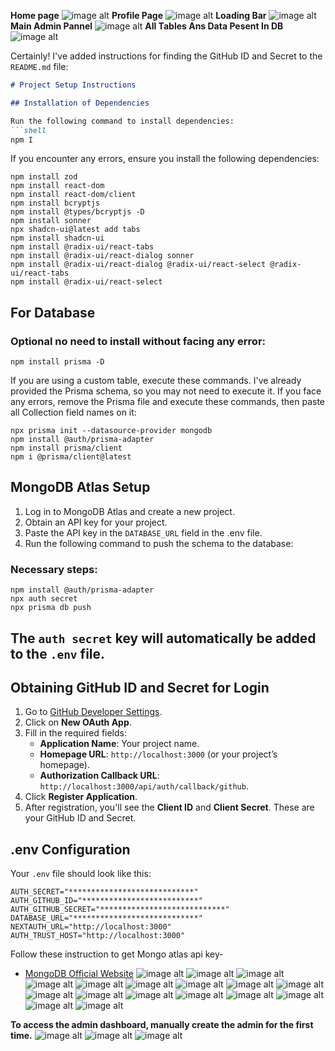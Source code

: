 **Home page**
![image alt](https://github.com/suryabisht00/next-role-based-authentication/blob/d71de72b7902f8a7e7327c9353792fd2ef792ca6/mongo%20phot/Screenshot%202025-01-29%20125731.png)
**Profile Page**
![image alt](https://github.com/suryabisht00/next-role-based-authentication/blob/d71de72b7902f8a7e7327c9353792fd2ef792ca6/mongo%20phot/Screenshot%202025-01-29%20125755.png)
**Loading Bar**
![image alt](https://github.com/suryabisht00/next-role-based-authentication/blob/d71de72b7902f8a7e7327c9353792fd2ef792ca6/mongo%20phot/Screenshot%202025-01-29%20125814.png)
**Main Admin Pannel**
![image alt](https://github.com/suryabisht00/next-role-based-authentication/blob/d71de72b7902f8a7e7327c9353792fd2ef792ca6/mongo%20phot/Screenshot%202025-01-29%20125831.png)
**All Tables Ans Data Pesent In DB**
![image alt](https://github.com/suryabisht00/next-role-based-authentication/blob/d71de72b7902f8a7e7327c9353792fd2ef792ca6/mongo%20phot/Screenshot%202025-01-29%20125906.png)





Certainly! I've added instructions for finding the GitHub ID and Secret to the `README.md` file:

```markdown
# Project Setup Instructions

## Installation of Dependencies

Run the following command to install dependencies:
```shell
npm I
```

If you encounter any errors, ensure you install the following dependencies:
```shell
npm install zod 
npm install react-dom 
npm install react-dom/client
npm install bcryptjs
npm install @types/bcryptjs -D
npm install sonner
npx shadcn-ui@latest add tabs
npm install shadcn-ui
npm install @radix-ui/react-tabs
npm install @radix-ui/react-dialog sonner
npm install @radix-ui/react-dialog @radix-ui/react-select @radix-ui/react-tabs
npm install @radix-ui/react-select
```

## For Database

### Optional no need to install without facing any error:
```shell
npm install prisma -D
```
If you are using a custom table, execute these commands. I've already provided the Prisma schema, so you may not need to execute it. If you face any errors, remove the Prisma file and execute these commands, then paste all Collection field names on it:
```shell
npx prisma init --datasource-provider mongodb
npm install @auth/prisma-adapter
npm install prisma/client
npm i @prisma/client@latest
```


## MongoDB Atlas Setup

1. Log in to MongoDB Atlas and create a new project.
2. Obtain an API key for your project.
3. Paste the API key in the `DATABASE_URL` field in the .env file.
4. Run the following command to push the schema to the database:

### Necessary steps:
```shell
npm install @auth/prisma-adapter
npx auth secret
npx prisma db push
```

## The `auth secret` key will automatically be added to the `.env` file.

## Obtaining GitHub ID and Secret for Login

1. Go to [GitHub Developer Settings](https://github.com/settings/developers).
2. Click on **New OAuth App**.
3. Fill in the required fields:
   - **Application Name**: Your project name.
   - **Homepage URL**: `http://localhost:3000` (or your project’s homepage).
   - **Authorization Callback URL**: `http://localhost:3000/api/auth/callback/github`.
4. Click **Register Application**.
5. After registration, you'll see the **Client ID** and **Client Secret**. These are your GitHub ID and Secret.

## .env Configuration

Your `.env` file should look like this:
```env
AUTH_SECRET="****************************" 
AUTH_GITHUB_ID="**************************"
AUTH_GITHUB_SECRET="****************************"
DATABASE_URL="****************************"
NEXTAUTH_URL="http://localhost:3000"
AUTH_TRUST_HOST="http://localhost:3000"
```

Follow these instruction to get Mongo atlas api key-
- [MongoDB Official Website](https://www.mongodb.com/)
![image alt](https://github.com/suryabisht00/next-role-based-authentication/blob/13b4d51b6e8e148264c9ec7915fe65f8512dbcb1/mongo%20phot/Screenshot%202025-01-27%20000401.png)
![image alt](https://github.com/suryabisht00/next-role-based-authentication/blob/13b4d51b6e8e148264c9ec7915fe65f8512dbcb1/mongo%20phot/Screenshot%202025-01-27%20000419.png)
![image alt](https://github.com/suryabisht00/next-role-based-authentication/blob/13b4d51b6e8e148264c9ec7915fe65f8512dbcb1/mongo%20phot/Screenshot%202025-01-27%20000434.png)
![image alt](https://github.com/suryabisht00/next-role-based-authentication/blob/13b4d51b6e8e148264c9ec7915fe65f8512dbcb1/mongo%20phot/Screenshot%202025-01-27%20000455.png)
![image alt](https://github.com/suryabisht00/next-role-based-authentication/blob/13b4d51b6e8e148264c9ec7915fe65f8512dbcb1/mongo%20phot/Screenshot%202025-01-27%20000517.png)
![image alt](https://github.com/suryabisht00/next-role-based-authentication/blob/13b4d51b6e8e148264c9ec7915fe65f8512dbcb1/mongo%20phot/Screenshot%202025-01-27%20000607.png)
![image alt](https://github.com/suryabisht00/next-role-based-authentication/blob/13b4d51b6e8e148264c9ec7915fe65f8512dbcb1/mongo%20phot/Screenshot%202025-01-27%20000655.png)
![image alt](https://github.com/suryabisht00/next-role-based-authentication/blob/13b4d51b6e8e148264c9ec7915fe65f8512dbcb1/mongo%20phot/Screenshot%202025-01-27%20000707.png)
![image alt](https://github.com/suryabisht00/next-role-based-authentication/blob/13b4d51b6e8e148264c9ec7915fe65f8512dbcb1/mongo%20phot/Screenshot%202025-01-27%20000737.png)
![image alt](https://github.com/suryabisht00/next-role-based-authentication/blob/13b4d51b6e8e148264c9ec7915fe65f8512dbcb1/mongo%20phot/Screenshot%202025-01-27%20000822.png)
![image alt](https://github.com/suryabisht00/next-role-based-authentication/blob/13b4d51b6e8e148264c9ec7915fe65f8512dbcb1/mongo%20phot/Screenshot%202025-01-27%20000903.png)
![image alt](https://github.com/suryabisht00/next-role-based-authentication/blob/13b4d51b6e8e148264c9ec7915fe65f8512dbcb1/mongo%20phot/Screenshot%202025-01-27%20000933.png)
![image alt](https://github.com/suryabisht00/next-role-based-authentication/blob/13b4d51b6e8e148264c9ec7915fe65f8512dbcb1/mongo%20phot/Screenshot%202025-01-27%20000951.png)
![image alt](https://github.com/suryabisht00/next-role-based-authentication/blob/13b4d51b6e8e148264c9ec7915fe65f8512dbcb1/mongo%20phot/Screenshot%202025-01-27%20001017.png)
![image alt](https://github.com/suryabisht00/next-role-based-authentication/blob/13b4d51b6e8e148264c9ec7915fe65f8512dbcb1/mongo%20phot/Screenshot%202025-01-27%20001028.png)
![image alt](https://github.com/suryabisht00/next-role-based-authentication/blob/13b4d51b6e8e148264c9ec7915fe65f8512dbcb1/mongo%20phot/Screenshot%202025-01-27%20001132.png)
![image alt](https://github.com/suryabisht00/next-role-based-authentication/blob/13b4d51b6e8e148264c9ec7915fe65f8512dbcb1/mongo%20phot/Screenshot%202025-01-27%20001324.png)


**To access the admin dashboard, manually create the admin for the first time.**
![image alt](https://github.com/suryabisht00/next-role-based-authentication/blob/13b4d51b6e8e148264c9ec7915fe65f8512dbcb1/mongo%20phot/Screenshot%202025-01-29%20112151.png)
![image alt](https://github.com/suryabisht00/next-role-based-authentication/blob/13b4d51b6e8e148264c9ec7915fe65f8512dbcb1/mongo%20phot/Screenshot%202025-01-29%20112234.png)
![image alt](https://github.com/suryabisht00/next-role-based-authentication/blob/13b4d51b6e8e148264c9ec7915fe65f8512dbcb1/mongo%20phot/Screenshot%202025-01-29%20112336.png)
